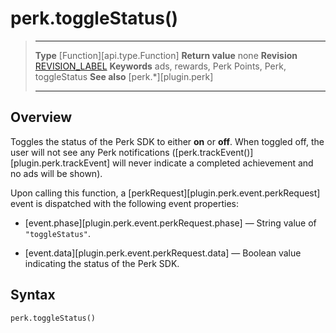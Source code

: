 # perk.toggleStatus()

> --------------------- ------------------------------------------------------------------------------------------
> __Type__              [Function][api.type.Function]
> __Return value__      none
> __Revision__          [REVISION_LABEL](REVISION_URL)
> __Keywords__          ads, rewards, Perk Points, Perk, toggleStatus
> __See also__          [perk.*][plugin.perk]
> --------------------- ------------------------------------------------------------------------------------------


## Overview

Toggles the status of the Perk SDK to either __on__ or __off__. When toggled off, the user will not see any Perk notifications ([perk.trackEvent()][plugin.perk.trackEvent] will never indicate a completed achievement and no ads will be shown).

Upon calling this function, a [perkRequest][plugin.perk.event.perkRequest] event is dispatched with the following event properties:

* [event.phase][plugin.perk.event.perkRequest.phase] &mdash; String value of `"toggleStatus"`.

* [event.data][plugin.perk.event.perkRequest.data] &mdash; Boolean value indicating the status of the Perk&nbsp;SDK.


## Syntax

	perk.toggleStatus()
